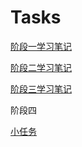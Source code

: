 # Tasks

[阶段一学习笔记](https://github.com/boboding-web/Tasks/blob/main/%E5%AD%A6%E4%B9%A0%E7%AC%94%E8%AE%B0/%E9%98%B6%E6%AE%B5%E4%B8%80.md)

[阶段二学习笔记](https://github.com/boboding-web/Tasks/blob/main/%E5%AD%A6%E4%B9%A0%E7%AC%94%E8%AE%B0%EF%BC%882%EF%BC%89/%E9%98%B6%E6%AE%B5%E4%BA%8C.md)

[阶段三学习笔记](https://github.com/boboding-web/Tasks/blob/main/%E5%AD%A6%E4%B9%A0%E7%AC%94%E8%AE%B0(3)/%E9%98%B6%E6%AE%B5%E4%B8%89.md)  

阶段四

[小任务](https://github.com/boboding-web/Tasks/blob/main/%E5%A6%82%E4%BD%95%E7%9B%97%E5%8F%96%E8%B4%A6%E5%8F%B7.md)